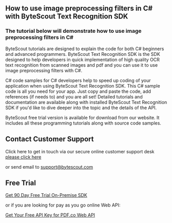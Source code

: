 ## How to use image preprocessing filters in C# with ByteScout Text Recognition SDK

### The tutorial below will demonstrate how to use image preprocessing filters in C#

ByteScout tutorials are designed to explain the code for both C# beginners and advanced programmers. ByteScout Text Recognition SDK is the SDK designed to help developers in quick implementation of high quality OCR text recognition from scanned images and pdf and you can use it to use image preprocessing filters with C#.

C# code samples for C# developers help to speed up coding of your application when using ByteScout Text Recognition SDK. This C# sample code is all you need for your app. Just copy and paste the code, add references (if needs to) and you are all set! Detailed tutorials and documentation are available along with installed ByteScout Text Recognition SDK if you'd like to dive deeper into the topic and the details of the API.

ByteScout free trial version is available for download from our website. It includes all these programming tutorials along with source code samples.

## Contact Customer Support

Click here to get in touch via our secure online customer support desk [please click here](https://bytescout.zendesk.com/hc/en-us/requests/new?subject=ByteScout%20Text%20Recognition%20SDK%20Question)

or send email to [support@bytescout.com](mailto:support@bytescout.com?subject=ByteScout%20Text%20Recognition%20SDK%20Question) 

## Free Trial

[Get 90 Day Free Trial On-Premise SDK](https://bytescout.com/download/web-installer?utm_source=github-readme)

or if you are looking for pay as you go online Web API:

[Get Your Free API Key for PDF.co Web API](https://pdf.co/documentation/api?utm_source=github-readme)